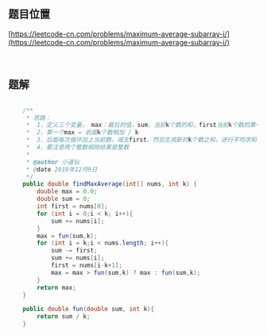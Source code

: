 ## 题目位置

[https://leetcode-cn.com/problems/maximum-average-subarray-i/](https://leetcode-cn.com/problems/maximum-average-subarray-i/)

<br/>

## 题解

```java

    /**
     * 思路：
     *  1、定义三个变量， max：最后的值，sum，当前k个数的和，first当前k个数的第一个
     *  2、第一个max = 前面k个数相加 / k
     *  3、后面每次循环加上当前数，减去first。然后生成新的k个数之和，进行平均求和
     *  4、要注意两个整数相除结果是整数
     *
     * @author 小道仙
     * @date 2019年12月9日
     */
    public double findMaxAverage(int[] nums, int k) {
        double max = 0.0;
        double sum = 0;
        int first = nums[0];
        for (int i = 0;i < k; i++){
            sum += nums[i];
        }
        max = fun(sum,k);
        for (int i = k;i < nums.length; i++){
            sum -= first;
            sum += nums[i];
            first = nums[i-k+1];
            max = max > fun(sum,k) ? max : fun(sum,k);
        }
        return max;
    }

    public double fun(double sum, int k){
        return sum / k;
    }

```